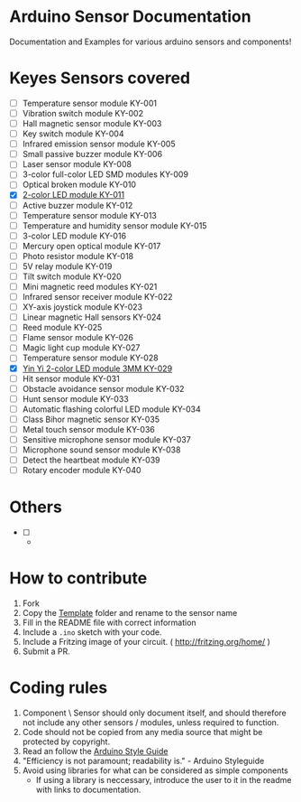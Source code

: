 # Arduino Sensor Documentation
Documentation and Examples for various arduino sensors and components! 

# Keyes Sensors covered
- [ ] Temperature sensor module KY-001
- [ ] Vibration switch module KY-002
- [ ] Hall magnetic sensor module KY-003
- [ ] Key switch module KY-004
- [ ] Infrared emission sensor module KY-005
- [ ] Small passive buzzer module KY-006
- [ ] Laser sensor module KY-008
- [ ] 3-color full-color LED SMD modules KY-009
- [ ] Optical broken module KY-010
- [x] [2-color LED module KY-011](./KY-011/)
- [ ] Active buzzer module KY-012
- [ ] Temperature sensor module KY-013
- [ ] Temperature and humidity sensor module KY-015
- [ ] 3-color LED module KY-016
- [ ] Mercury open optical module KY-017
- [ ] Photo resistor module KY-018
- [ ] 5V relay module KY-019
- [ ] Tilt switch module KY-020
- [ ] Mini magnetic reed modules KY-021
- [ ] Infrared sensor receiver module KY-022
- [ ] XY-axis joystick module KY-023
- [ ] Linear magnetic Hall sensors KY-024
- [ ] Reed module KY-025
- [ ] Flame sensor module KY-026
- [ ] Magic light cup module KY-027
- [ ] Temperature sensor module KY-028
- [x] [Yin Yi 2-color LED module 3MM KY-029](./KY-029/)
- [ ] Hit sensor module KY-031
- [ ] Obstacle avoidance sensor module KY-032
- [ ] Hunt sensor module KY-033
- [ ] Automatic flashing colorful LED module KY-034
- [ ] Class Bihor magnetic sensor KY-035
- [ ] Metal touch sensor module KY-036
- [ ] Sensitive microphone sensor module KY-037
- [ ] Microphone sound sensor module KY-038
- [ ] Detect the heartbeat module KY-039
- [ ] Rotary encoder module KY-040

# Others
- [ ] -

# How to contribute
1) Fork
2) Copy the [Template](Template) folder and rename to the sensor name
3) Fill in the README file with correct information
4) Include a `.ino` sketch with your code. 
5) Include a Fritzing image of your circuit. ( http://fritzing.org/home/ ) 
6) Submit a PR.

# Coding rules
1) Component \ Sensor should only document itself, and should therefore not include any other sensors / modules, unless required to function. 
2) Code should not be copied from any media source that might be protected by copyright. 
3) Read an follow the [Arduino Style Guide](https://www.arduino.cc/en/Reference/StyleGuide)
4) "Efficiency is not paramount; readability is." - Arduino Styleguide
5) Avoid using libraries for what can be considered as simple components 
   - If using a library is neccessary, introduce the user to it in the readme with links to documentation. 
